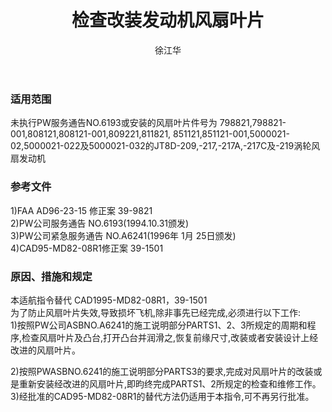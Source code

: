 ﻿---
amendno: 39-1800  
cadno: CAD1996-MD82-14  
title: 检查改装发动机风扇叶片  
publishdate: 1996-12-26  
effdate: 1996-12-26  
acmodels: ["MD82"]  
tags: []  
engs: ["JT8D"]  
pns: ["798821","798821-001","808121","808121-001","809221","811821","851121","851121-001","5000021-02","5000021-022","5000021-032"]  
mfrs: ["MD","PW"]  
admins: 东北管理局  
author: 徐江华  
---
  
### 适用范围  
未执行PW服务通告NO.6193或安装的风扇叶片件号为 798821,798821-001,808121,808121-001,809221,811821, 851121,851121-001,5000021-02,5000021-022及5000021-032的JT8D-209,-217,-217A,-217C及-219涡轮风扇发动机  
  
<!--more-->  
### 参考文件  
  1)FAA AD96-23-15 修正案 39-9821  
  2)PW公司服务通告 NO.6193(1994.10.31颁发)  
  3)PW公司紧急服务通告 NO.A6241(1996年 1月 25日颁发)  
4)CAD95-MD82-08R1修正案 39-1501  
  
### 原因、措施和规定  

  本适航指令替代 CAD1995-MD82-08R1，39-1501  
为了防止风扇叶片失效,导致损坏飞机,除非事先已经完成,必须进行以下工作:  
  1)按照PW公司ASBNO.A6241的施工说明部分PARTS1、2、3所规定的周期和程序,检查风扇叶片及凸台,打开凸台并润滑之,恢复前缘尺寸,改装或者安装设计上经改进的风扇叶片。  
  
   2)按照PWASBNO.6241的施工说明部分PARTS3的要求,完成对风扇叶片的改装或是重新安装经改进的风扇叶片,即昀终完成PARTS1、2所规定的检查和维修工作。  
   3)经批准的CAD95-MD82-08R1的替代方法仍适用于本指令,可不再另行批准。  
  
